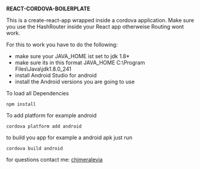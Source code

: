 **REACT-CORDOVA-BOILERPLATE**

This is a create-react-app wrapped inside a cordova application. 
Make sure you use the HashRouter inside your React app otherweise Routing wont work.

For this to work you have to do the following:

 - make sure your JAVA_HOME ist set to jdk 1.8*
 - make sure its in this format JAVA_HOME   C:\Program Files\Java\jdk1.8.0_241
 - install Android Studio for android
 - install the Android versions you are going to use

To load all Dependencies

    npm install

To add platform for example android

    cordova platform add android

to build you app for example a android apk  just run 

    cordova build android


for questions contact me: [chimeralevia](https://github.com/chimeralevia)